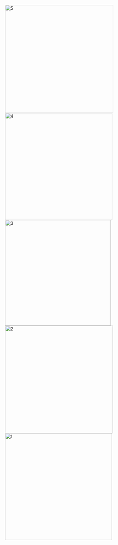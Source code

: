 <img width="356" alt="5" src="https://github.com/Increase12345/ToDoList-SwiftUI/assets/98255061/52a2dae1-a6cc-48f3-b051-a50984f137ed">
<img width="353" alt="4" src="https://github.com/Increase12345/ToDoList-SwiftUI/assets/98255061/0b8b40eb-c44e-4c00-a24d-c8f213d7be1c">
<img width="348" alt="3" src="https://github.com/Increase12345/ToDoList-SwiftUI/assets/98255061/12b924e2-58a4-402f-9d46-829e31d93866">
<img width="355" alt="2" src="https://github.com/Increase12345/ToDoList-SwiftUI/assets/98255061/6f20db90-3a54-4c81-9f27-ba38e1e6c09f">
<img width="352" alt="1" src="https://github.com/Increase12345/ToDoList-SwiftUI/assets/98255061/5f2cdbf6-503a-4058-b80a-152af45ec6c5">
